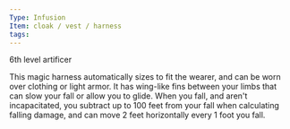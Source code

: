```yaml
---
Type: Infusion
Item: cloak / vest / harness
tags:
---
```

6th level artificer

This magic harness automatically sizes to fit the wearer, and can be worn over clothing or light armor. It has wing-like fins between your limbs that can slow your fall or allow you to glide. When you fall, and aren't incapacitated, you subtract up to 100 feet from your fall when calculating falling damage, and can move 2 feet horizontally every 1 foot you fall.